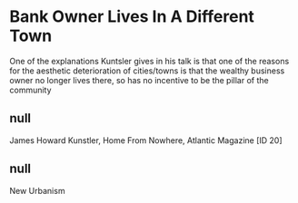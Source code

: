 # Bank Owner Lives In A Different Town

One of the explanations Kuntsler gives in his talk is that one of the reasons for the aesthetic deterioration of cities/towns is that the wealthy business owner no longer lives there, so has no incentive to be the pillar of the community 

## null

James Howard Kunstler, Home From Nowhere, Atlantic Magazine [ID 20]

## null

New Urbanism

